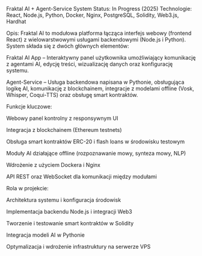 Fraktal AI + Agent-Service System
Status: In Progress (2025)
Technologie: React, Node.js, Python, Docker, Nginx, PostgreSQL, Solidity, Web3.js, Hardhat

Opis:
Fraktal AI to modułowa platforma łącząca interfejs webowy (frontend React) z wielowarstwowymi usługami backendowymi (Node.js i Python).
System składa się z dwóch głównych elementów:

Fraktal AI App – Interaktywny panel użytkownika umożliwiający komunikację z agentami AI, edycję treści, wizualizację danych oraz konfigurację systemu.

Agent-Service – Usługa backendowa napisana w Pythonie, obsługująca logikę AI, komunikację z blockchainem, integracje z modelami offline (Vosk, Whisper, Coqui-TTS) oraz obsługę smart kontraktów.

Funkcje kluczowe:

Webowy panel kontrolny z responsywnym UI

Integracja z blockchainem (Ethereum testnets)

Obsługa smart kontraktów ERC-20 i flash loans w środowisku testowym

Moduły AI działające offline (rozpoznawanie mowy, synteza mowy, NLP)

Wdrożenie z użyciem Dockera i Nginx

API REST oraz WebSocket dla komunikacji między modułami

Rola w projekcie:

Architektura systemu i konfiguracja środowisk

Implementacja backendu Node.js i integracji Web3

Tworzenie i testowanie smart kontraktów w Solidity

Integracja modeli AI w Pythonie

Optymalizacja i wdrożenie infrastruktury na serwerze VPS
